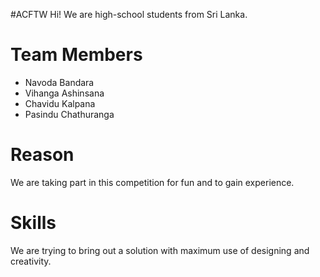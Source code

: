 #ACFTW
Hi! We are high-school students from Sri Lanka.

Team Members
====================
* Navoda Bandara
* Vihanga Ashinsana
* Chavidu Kalpana
* Pasindu Chathuranga
  

Reason
======
We are taking part in this competition for fun and to gain experience.

Skills
=====
We are trying to bring out a solution with maximum use of designing and creativity.
